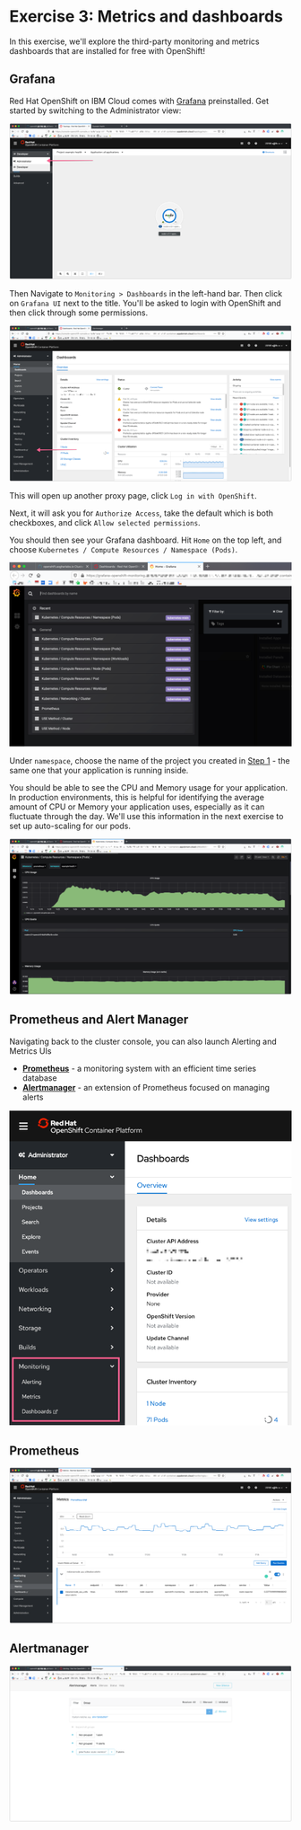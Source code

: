 # Exercise 3: Metrics and dashboards

In this exercise, we'll explore the third-party monitoring and metrics dashboards that are installed for free with OpenShift!

## Grafana

Red Hat OpenShift on IBM Cloud comes with [Grafana](https://grafana.com/) preinstalled. Get started by switching to the Administrator view:

![Administrator](../assets/switch-to-admin.png)

Then Navigate to `Monitoring > Dashboards` in the left-hand bar. Then click on `Grafana UI` next to the title. You'll be asked to login with OpenShift and then click through some permissions.

![Monitoring Dashboards](../assets/dashboard-menu.png)

This will open up another proxy page, click `Log in with OpenShift`.

Next, it will ask you for `Authorize Access`, take the default which is both checkboxes, and click `Allow selected permissions`.

You should then see your Grafana dashboard. Hit `Home` on the top left, and choose `Kubernetes / Compute Resources / Namespace (Pods)`.

![Grafana](../assets/grafana-namespace.png)

Under `namespace`, choose the name of the project you created in [Step 1](../exercise-02/README.md#deploy-example-health) - the same one that your application is running inside.

You should be able to see the CPU and Memory usage for your application. In production environments, this is helpful for identifying the average amount of CPU or Memory your application uses, especially as it can fluctuate through the day. We'll use this information in the next exercise to set up auto-scaling for our pods.

![Grafana also project](../assets/grafana-example-health.png)

## Prometheus and Alert Manager

Navigating back to the cluster console, you can also launch Alerting and Metrics UIs

* **[Prometheus](https://prometheus.io/)** - a monitoring system with an efficient time series database
* **[Alertmanager](https://prometheus.io/docs/alerting/alertmanager/)** - an extension of Prometheus focused on managing alerts

![Metrics, Alerts and Dashboards](../assets/monitoring-dashboard4.png)

## Prometheus

![Prometheus](../assets/prometheus-time-series4.png)

## Alertmanager

![Alert Manager](../assets/alert-manager4.png)
